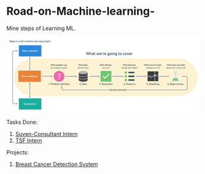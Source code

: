 # Road-on-Machine-learning-

 Mine steps of Learning ML.
    
<img src ='5Supervised Learning (Classification)/6-step-ml-framework.png' >

Tasks Done: 
1. <a href = 'https://github.com/Saphall/Intern-Suven-Consultant'> Suven-Consultant Intern</a> 
2. <a href = 'https://github.com/Saphall/TSF-Intern'>TSF Intern </a>

Projects:
1. <a href = '#'>Breast Cancer Detection System </a> 
